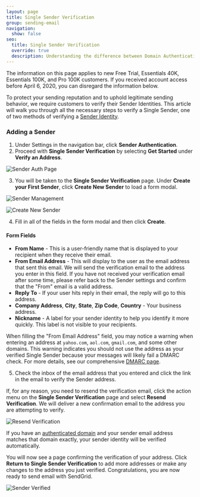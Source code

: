 ```yaml
---
layout: page
title: Single Sender Verification
group: sending-email
navigation:
  show: false
seo:
  title: Single Sender Verification
  override: true
  description: Understanding the difference between Domain Authentication and verifying a Single Sender.
---
```


<call-out>

The information on this page applies to new Free Trial, Essentials 40K, Essentials 100K, and Pro 100K customers. If you received account access before April 6, 2020, you can disregard the information below.

</call-out>

To protect your sending reputation and to uphold legitimate sending behavior, we require customers to verify their Sender Identities. This article will walk you through all the necessary steps to verify a Single Sender, one of two methods of verifying a [Sender Identity]({{root_url}}/for-developers/sending-email/sender-identity/).

### Adding a Sender

1. Under Settings in the navigation bar, click **Sender Authentication**.
2. Proceed with **Single Sender Verification** by selecting **Get Started** under **Verify an Address**.

![Sender Auth Page]({{root_url}}/img/sender-verification-sender-auth-page.png 'Sender Auth Page')

3. You will be taken to the **Single Sender Verification** page. Under **Create your First Sender**, click **Create New Sender** to load a form modal.

![Sender Management]({{root_url}}/img/sender-verification-sender-management-page.png 'Sender Management')

![Create New Sender]({{root_url}}/img/sender-verification-form-modal.png 'Create New Sender')

4. Fill in all of the fields in the form modal and then click **Create**.

#### Form Fields

- **From Name** - This is a user-friendly name that is displayed to your recipient when they receive their email.
- **From Email Address** - This will display to the user as the email address that sent this email. We will send the verification email to the address you enter in this field. If you have not received your verification email after some time, please refer back to the Sender settings and confirm that the "From" email is a valid address.
- **Reply To** - If your user hits reply in their email, the reply will go to this address.
- **Company Address**, **City**, **State**, **Zip Code**, **Country** - Your business address.
- **Nickname** - A label for your sender identity to help you identify it more quickly. This label is not visible to your recipients.

<call-out>

When filling the "From Email Address" field, you may notice a warning when entering an address at `yahoo.com`, `aol.com`, `gmail.com`, and some other domains. This warning indicates you should not use the address as your verified Single Sender because your messages will likely fail a DMARC check. For more details, see our comprehensive [DMARC page]({{root_url}}/ui/sending-email/dmarc/).

</call-out>

5. Check the inbox of the email address that you entered and click the link in the email to verify the Sender address.

If, for any reason, you need to resend the verification email, click the action menu on the **Single Sender Verification** page and select **Resend Verification**. We will deliver a new confirmation email to the address you are attempting to verify.

![Resend Verification]({{root_url}}/img/sender-verification-resend-verification.png 'Resend Verification')

<call-out>

If you have an [authenticated domain]({{root_url}}/ui/account-and-settings/how-to-set-up-domain-authentication/) and your sender email address matches that domain exactly, your sender identity will be verified automatically.

</call-out>

You will now see a page confirming the verification of your address. Click **Return to Single Sender Verification** to add more addresses or make any changes to the address you just verified. Congratulations, you are now ready to send email with SendGrid.

![Sender Verified]({{root_url}}/img/sender-verification-sender-verified-page.png 'Sender Verified')
